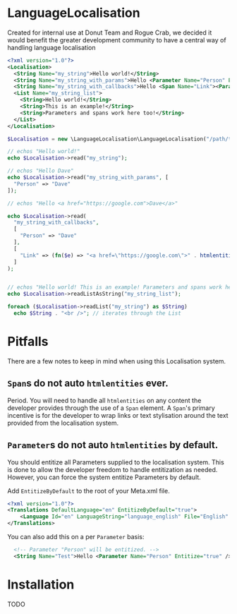 # LanguageLocalisation
Created for internal use at Donut Team and Rogue Crab, we decided it would benefit the greater development community to have a central way of handling language localisation

```xml
<?xml version="1.0"?>
<Localisation>
  <String Name="my_string">Hello world!</String>
  <String Name="my_string_with_params">Hello <Parameter Name="Person" Entitize="true" /></String>
  <String Name="my_string_with_callbacks">Hello <Span Name="Link"><Parameter Name="Person" /></Span></String>
  <List Name="my_string_list">
    <String>Hello world!</String>
    <String>This is an example!</String>
    <String>Parameters and spans work here too!</String>
  </List>
</Localisation>
```

```php
$Localisation = new \LanguageLocalisation\LanguageLocalisation("/path/to/localisation/files/");

// echos "Hello world!"
echo $Localisation->read("my_string");

// echos "Hello Dave"
echo $Localisation->read("my_string_with_params", [
  "Person" => "Dave"
]);

// echos "Hello <a href="https://google.com">Dave</a>"

echo $Localisation->read(
  "my_string_with_callbacks",
  [
    "Person" => "Dave"
  ],
  [
    "Link" => (fn($e) => "<a href=\"https://google.com\">" . htmlentities($e) . "</a>")
  ]
);


// echos "Hello world! This is an example! Parameters and spans work here too!"
echo $Localisation->readListAsString("my_string_list");

foreach ($Localisation->readList("my_string") as $String)
  echo $String . "<br />"; // iterates through the List
```

# Pitfalls
There are a few notes to keep in mind when using this Localisation system. 

## `Span`s do not auto `htmlentities` ever.
Period. You will need to handle all `htmlentities` on any content the developer provides through the use of a `Span` element. A `Span`'s primary incentive is for the developer to wrap links or text stylisation around the text provided from the localisation system.

## `Parameter`s do not auto `htmlentities` by default.
You should entitize all Parameters supplied to the localisation system. This is done to allow the developer freedom to handle entitization as needed. However, you can force the system entitize Parameters by default.

Add `EntitizeByDefault` to the root of your Meta.xml file.
```xml
<?xml version="1.0"?>
<Translations DefaultLanguage="en" EntitizeByDefault="true">
	<Language Id="en" LanguageString="language_english" File="English" />
</Translations>
```

You can also add this on a per `Parameter` basis:
```xml
  <!-- Parameter "Person" will be entitized. -->
  <String Name="Test">Hello <Parameter Name="Person" Entitize="true" />!</String>
```

# Installation
TODO
